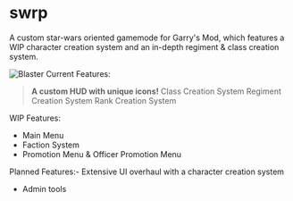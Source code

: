 # swrp
A custom star-wars oriented gamemode for Garry's Mod, which features a WIP character creation system and an in-depth regiment & class creation system.

![Blaster](https://github.com/Gappy-Bosu/swrp/assets/140876191/b0046edb-ae78-413d-87b3-fe0c1cc33759)
Current Features:
> **A custom HUD with unique icons!**
> Class Creation System
> Regiment Creation System
> Rank Creation System



WIP Features:
- Main Menu
- Faction System
- Promotion Menu & Officer Promotion Menu


Planned Features:- Extensive UI overhaul with a character creation system
- Admin tools
